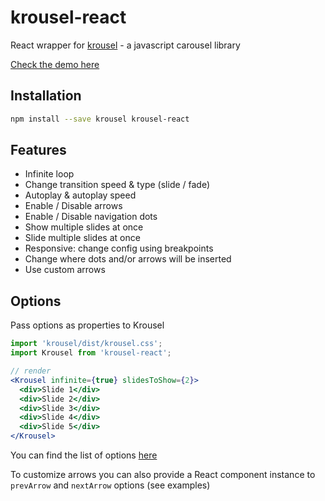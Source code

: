 # krousel-react

React wrapper for [krousel](https://github.com/VincentCharpentier/krousel/) - a javascript carousel library

[Check the demo here](https://vincentcharpentier.github.io/krousel-react/)

## Installation

```bash
npm install --save krousel krousel-react
```

## Features

- Infinite loop
- Change transition speed & type (slide / fade)
- Autoplay & autoplay speed
- Enable / Disable arrows
- Enable / Disable navigation dots
- Show multiple slides at once
- Slide multiple slides at once
- Responsive: change config using breakpoints
- Change where dots and/or arrows will be inserted
- Use custom arrows

## Options

Pass options as properties to Krousel

```jsx
import 'krousel/dist/krousel.css';
import Krousel from 'krousel-react';

// render
<Krousel infinite={true} slidesToShow={2}>
  <div>Slide 1</div>
  <div>Slide 2</div>
  <div>Slide 3</div>
  <div>Slide 4</div>
  <div>Slide 5</div>
</Krousel>
```

You can find the list of options [here](https://github.com/VincentCharpentier/krousel#options)

To customize arrows you can also provide a React component instance to `prevArrow` and `nextArrow` options (see examples)